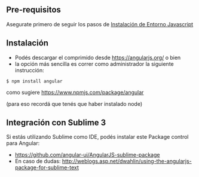 Pre-requisitos
--------------

Asegurate primero de seguir los pasos de [Instalación de Entorno Javascript](instalacion-de-entorno-javascript.html)

Instalación
-----------

-   Podés descargar el comprimido desde <https://angularjs.org/> o bien
-   la opción más sencilla es correr como administrador la siguiente instrucción:

`$ npm install angular`

como sugiere <https://www.npmjs.com/package/angular>

(para eso recordá que tenés que haber instalado node)

Integración con Sublime 3
-------------------------

Si estás utilizando Sublime como IDE, podés instalar este Package control para Angular:

-   <https://github.com/angular-ui/AngularJS-sublime-package>
-   En caso de dudas: <http://weblogs.asp.net/dwahlin/using-the-angularjs-package-for-sublime-text>

